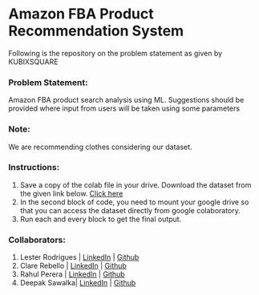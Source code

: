 # Amazon FBA Product Recommendation System

Following is the repository on the problem statement as given by KUBIXSQUARE

### **Problem Statement:** 

Amazon FBA product search analysis using ML. Suggestions should be provided where input from users will be taken using some parameters

### **Note:** 

We are recommending clothes considering our dataset.

### **Instructions:**

01. Save a copy of the colab file in your drive. Download the dataset from the given link below.
[Click here](https://drive.google.com/drive/folders/1Ji6AJhtqSLBjoZiHub0pLJXnYvNOoCah?usp=sharing) 
02. In the second block of code, you need to mount your google drive so that you can access the dataset directly from google colaboratory.
03. Run each and every block to get the final output.

### **Collaborators:**

01. Lester Rodrigues | [LinkedIn]( https://www.linkedin.com/in/lester-rodrigues-2001/) | [Github](https://github.com/rodrigueslesterLML)
02. Clare Rebello | [LinkedIn](https://www.linkedin.com/in/clarerebello09/) | [Github]( https://github.com/clare0901)
03. Rahul Perera | [LinkedIn](https://www.linkedin.com/in/rahul-pereira) | [Github](https://github.com/raulforreal)
04. Deepak Sawalka| [LinkedIn](https://www.linkedin.com/in/deepak-sawalka-b609381b9/) | [Github](https://github.com/DEEPAK-92130)
